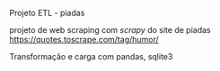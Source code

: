 Projeto ETL - piadas

projeto de web scraping com *scrapy* do site de piadas
https://quotes.toscrape.com/tag/humor/

Transformação e carga com pandas, sqlite3

